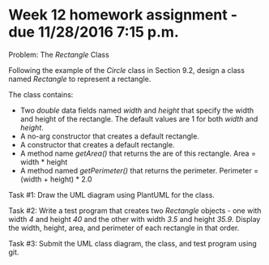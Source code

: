 # Week 12 homework assignment - due 11/28/2016 7:15 p.m.

Problem: The *Rectangle* Class

Following the example of the *Circle* class in Section 9.2, design a class named *Rectangle* to represent a rectangle.

The class contains:
* Two *double* data fields named *width* and *height* that specify the width and height of the rectangle. The default values are 1 for both *width* and *height*.
* A no-arg constructor that creates a default rectangle.
* A constructor that creates a default rectangle.
* A method name *getArea()* that returns the are of this rectangle. Area = width * height
* A method named *getPerimeter()* that returns the perimeter. Perimeter = (width + height) * 2.0

Task #1: Draw the UML diagram using PlantUML for the class.

Task #2: Write a test program that creates two *Rectangle* objects - one with width *4* and height *40* and
the other with width *3.5* and height *35.9*. Display the width, height, area, and perimeter of each rectangle in that order.

Task #3: Submit the UML class diagram, the class, and test program using git.
